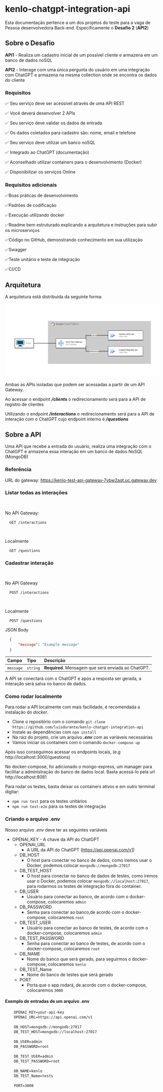 
# kenlo-chatgpt-integration-api

Esta documentação pertence a um dos projetos do teste para a vaga de Pessoa desenvolvedora Back-end. Especificamente o **Desafio 2** (**API2**)

## Sobre o Desafio

**API1** - Realiza um cadastro inicial de um possível cliente e armazena em um banco de dados noSQL

**API2** - Interage com uma única pergunta do usuário em uma integração com ChatGPT e armazena na mesma collection onde se encontra os dados do cliente

### Requisitos

✅ Seu serviço deve ser acessível através de uma API REST 

✅ Você deverá desenvolver 2 APIs 

✅ Seu serviço deve validar os dados de entrada

✅ Os dados coletados para cadastro são: nome, email e telefone

✅ Seu serviço deve utilizar um banco noSQL

✅ Integrado ao ChatGPT (documentação)

✅ Aconselhado utilizar containers para o desenvolvimento (Docker)

✅ Disponibilizar os serviços Online

### Requisitos adicionais

✅Boas práticas de desenvolvimento

✅Padrões de codificação

✅Execução utilizando docker

✅Readme bem estruturado explicando a arquitetura e instruções para subir os microserviços

✅Código no GitHub, demonstrando conhecimento em sua utilização

✅Swagger

✅Teste unitário e teste de integração

✅CI/CD

## Arquitetura 

A arquitetura está distribuida da seguinte forma:

![Architecture](./assets/architecture.png)

Ambas as APIs isoladas que podem ser acessadas a partir de um API Gateway. 

Ao acessar o endpoint **_/clients_** o redirecionamento será para a API de registro de clientes

Utilizando o endpoint **_/interactions_** o redirecionamento será para a API de interação com o ChatGPT cujo endpoint interno é **_/questions_**

## Sobre a API

Uma API que recebe a entrada do usuário, realiza uma integração com o ChatGPT e armazena essa interação em um banco de dados NoSQL (MongoDB)

### Referência

URL do gateway: https://kenlo-test-api-gateway-7vbw2aqt.uc.gateway.dev

### **Listar todas as interações**

<br>

No API Gateway:

```http
  GET /interactions
```

<br>

Localmente

```http
  GET /questions
```

### **Cadastrar interação**

<br>

No API Gateway

```http
  POST /interactions
```

<br>

Localmente

```http
  POST /questions
```
JSON Body

```json
  {
      "message": "Example message"
  }
```

| Campo     | Tipo     | Descrição                                           |
| :-------- | :------- | :---------------------------------------------------|
| `message` | `string` | **Required**. Mensagem que será enviada ao ChatGPT. |

A API se conectará com o ChatGPT e após a resposta ser gerada, a interação será salva no banco de dados.

### Como rodar localmente

Para rodar a API localmente com mais facilidade, é recomendada a instalação do _docker_.

- Clone o repositório com o comando `git clone https://github.com/luisdurante/kenlo-chatgpt-integration-api`
- Instale as dependências com `npm install`
- Na raiz do projeto, crie um arquivo _**.env**_ com as variáveis necessárias
- Vamos iniciar os containers com o comando `docker-compose up`

Após isso conseguimos acessar os endpoints locais, (e.g http://localhost:3000/questions)

No docker-compose, foi adicionado o mongo-express, um manager para facilitar a administração do banco de dados local. Basta acessá-lo pela url http://localhost:8081

Para rodar os testes, basta deixar os containers ativos e em outro terminal digitar:

- `npm run test` para os testes unitários
- `npm run test:e2e` para os testes de integração 

### Criando o arquivo .env
Nosso arquivo _.env_ deve ter as seguintes variáveis

- OPENAI_KEY 
        - A chave da API do ChatGPT
    - OPENAI_URL 
        - A URL da API do ChatGPT (https://api.openai.com/v1)
    - DB_HOST 
        - O host para conectar no banco de dados, como iremos usar o Docker, podemos colocar `mongodb://mongodb:27017`
    - DB_TEST_HOST 
        - O host para conectar no banco de dados de testes, como iremos usar o Docker, podemos colocar `mongodb://localhost:27017`, para rodarmos os testes de integração fora do container.
    - DB_USER 
        - Usuário para conectar ao banco, de acordo com o docker-compose, colocaremos `admin`
    - DB_PASSWORD 
        - Senha para conectar ao banco,de acordo com o docker-compose, colocaremos `root`
    - DB_TEST_USER 
        - Usuário para conectar ao banco de testes, de acordo com o docker-compose, colocaremos `admin`
    - DB_TEST_PASSWORD 
        - Senha para conectar ao banco de testes, de acordo com o docker-compose, colocaremos `root`
    - DB_NAME 
        - Nome do banco que será gerado, para seguirmos o docker-compose, colocaremos `kenlo`
    - DB_TEST_Name
        - Nome do banco de testes que será gerado
    - PORT
        - Porta que o app rodará, de acordo com o docker-compose, colocaremos `3000`

#### Exemplo de entradas de um arquivo .env

```text
    OPENAI_KEY=your-api-key
    OPENAI_URL=https://api.openai.com/v1

    DB_HOST=mongodb://mongodb:27017
    DB_TEST_HOST=mongodb://localhost:27017

    DB_USER=admin
    DB_PASSWORD=root

    DB_TEST_USER=admin
    DB_TEST_PASSWORD=root

    DB_NAME=kenlo
    DB_TEST_Name=tests

    PORT=3000
```